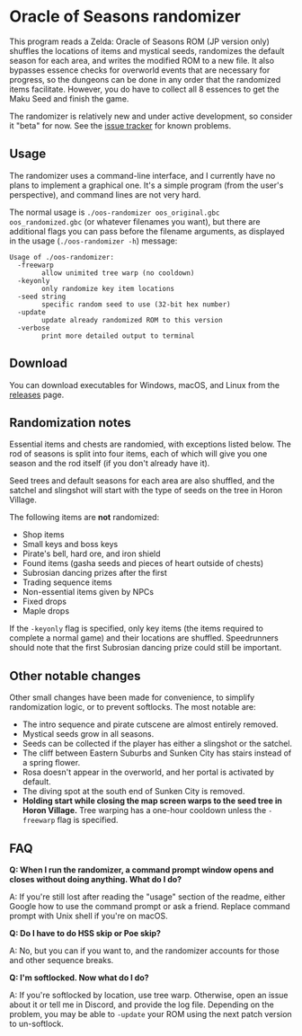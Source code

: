 # Oracle of Seasons randomizer

This program reads a Zelda: Oracle of Seasons ROM (JP version only) shuffles
the locations of items and mystical seeds, randomizes the default season for
each area, and writes the modified ROM to a new file. It also bypasses essence
checks for overworld events that are necessary for progress, so the dungeons
can be done in any order that the randomized items facilitate. However, you do
have to collect all 8 essences to get the Maku Seed and finish the game.

The randomizer is relatively new and under active development, so consider it
"beta" for now. See the [issue
tracker](https://github.com/jangler/oos-randomizer/issues) for known problems.


## Usage

The randomizer uses a command-line interface, and I currently have no plans to
implement a graphical one. It's a simple program (from the user's perspective),
and command lines are not very hard.

The normal usage is `./oos-randomizer oos_original.gbc oos_randomized.gbc` (or
whatever filenames you want), but there are additional flags you can pass
before the filename arguments, as displayed in the usage (`./oos-randomizer
-h`) message:

    Usage of ./oos-randomizer:
      -freewarp
            allow unimited tree warp (no cooldown)
      -keyonly
            only randomize key item locations
      -seed string
            specific random seed to use (32-bit hex number)
      -update
            update already randomized ROM to this version
      -verbose
            print more detailed output to terminal


## Download

You can download executables for Windows, macOS, and Linux from the
[releases](https://github.com/jangler/oos-randomizer/releases) page.


## Randomization notes

Essential items and chests are randomied, with exceptions listed below. The rod
of seasons is split into four items, each of which will give you one season and
the rod itself (if you don't already have it).

Seed trees and default seasons for each area are also shuffled, and the satchel
and slingshot will start with the type of seeds on the tree in Horon Village.

The following items are **not** randomized:

- Shop items
- Small keys and boss keys
- Pirate's bell, hard ore, and iron shield
- Found items (gasha seeds and pieces of heart outside of chests)
- Subrosian dancing prizes after the first
- Trading sequence items
- Non-essential items given by NPCs
- Fixed drops
- Maple drops

If the `-keyonly` flag is specified, only key items (the items required to
complete a normal game) and their locations are shuffled. Speedrunners should
note that the first Subrosian dancing prize could still be important.


## Other notable changes

Other small changes have been made for convenience, to simplify randomization
logic, or to prevent softlocks. The most notable are:

- The intro sequence and pirate cutscene are almost entirely removed.
- Mystical seeds grow in all seasons.
- Seeds can be collected if the player has either a slingshot or the satchel.
- The cliff between Eastern Suburbs and Sunken City has stairs instead of a
  spring flower.
- Rosa doesn't appear in the overworld, and her portal is activated by default.
- The diving spot at the south end of Sunken City is removed.
- **Holding start while closing the map screen warps to the seed tree in Horon
  Village.** Tree warping has a one-hour cooldown unless the `-freewarp` flag
  is specified.

## FAQ

**Q: When I run the randomizer, a command prompt window opens and closes
without doing anything. What do I do?**

A: If you're still lost after reading the "usage" section of the readme, either
Google how to use the command prompt or ask a friend. Replace command prompt
with Unix shell if you're on macOS.

**Q: Do I have to do HSS skip or Poe skip?**

A: No, but you can if you want to, and the randomizer accounts for those and other
sequence breaks.

**Q: I'm softlocked. Now what do I do?**

A: If you're softlocked by location, use tree warp. Otherwise, open an issue
about it or tell me in Discord, and provide the log file. Depending on the
problem, you may be able to `-update` your ROM using the next patch version to
un-softlock.
